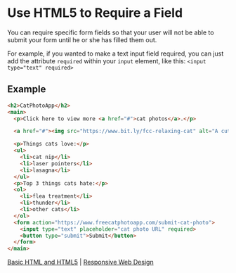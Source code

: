 # Use HTML5 to Require a Field

You can require specific form fields so that your user will not be able to submit your form until he or she has filled them out.

For example, if you wanted to make a text input field required, you can just add the attribute `required` within your `input` element, like this: `<input type="text" required>`

## Example

```html
<h2>CatPhotoApp</h2>
<main>
  <p>Click here to view more <a href="#">cat photos</a>.</p>

  <a href="#"><img src="https://www.bit.ly/fcc-relaxing-cat" alt="A cute orange cat lying on its back."></a>

  <p>Things cats love:</p>
  <ul>
    <li>cat nip</li>
    <li>laser pointers</li>
    <li>lasagna</li>
  </ul>
  <p>Top 3 things cats hate:</p>
  <ol>
    <li>flea treatment</li>
    <li>thunder</li>
    <li>other cats</li>
  </ol>
  <form action="https://www.freecatphotoapp.com/submit-cat-photo">
    <input type="text" placeholder="cat photo URL" required>
    <button type="submit">Submit</button>
  </form>
</main>
```

[Basic HTML and HTML5](./basic-html-and-html5.md) | [Responsive Web Design](/responsive-web-design/responsive-web-design.md)